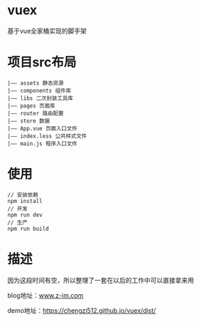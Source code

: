 # vuex
基于vue全家桶实现的脚手架
# 项目src布局
```
|—— assets 静态资源
|—— components 组件库
|—— libs 二次封装工具库
|—— pages 页面库
|—— router 路由配置
|—— store 数据
|—— App.vue 页面入口文件
|—— index.less 公共样式文件
|—— main.js 程序入口文件
```
# 使用
```
// 安装依赖
npm install
// 开发
npm run dev
// 生产
npm run build
```
# 描述

因为这段时间有空，所以整理了一套在以后的工作中可以直接拿来用

blog地址：www.z-im.com

demo地址：https://chengzi512.github.io/vuex/dist/
